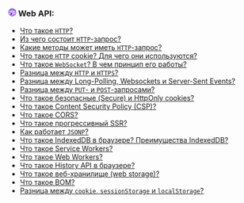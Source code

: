 <h3>
  <img src="../assets/WWW.png" width="16" height="16" />
  <span>Web API:</span>
</h3>

- [Что такое `HTTP`?](https://youtu.be/w-vUj0gHGgg?t=422)
- [Из чего состоит `HTTP`-запрос?](https://youtu.be/w-vUj0gHGgg?t=483)
- [Какие методы может иметь `HTTP`-запрос?](https://youtu.be/G4iYlbilozM?t=419)
- [Что такое `HTTP` cookie? Для чего они используются?](https://youtu.be/G4iYlbilozM?t=488)
- [Что такое `WebSocket`? В чем принцип его работы?](https://youtu.be/yvOXvZ8aEFo?t=237)
- [Разница между `HTTP` и `HTTPS`?](https://youtu.be/xZLxdts7ZW4?t=31)
- [Разница между Long-Polling, Websockets и Server-Sent Events?](https://youtu.be/xZLxdts7ZW4?t=98)
- [Разница между `PUT`- и `POST`-запросами?](https://youtu.be/ngyOYuTrUk8?t=29)
- [Что такое безопасные (Secure) и HttpOnly cookies?](https://youtu.be/ovV8GhIkzBE?t=158)
- [Что такое Content Security Policy (CSP)?](https://youtu.be/ovV8GhIkzBE?t=231)
- [Что такое CORS?](https://youtu.be/w-vUj0gHGgg?t=360)
- [Что такое прогрессивный SSR?](https://youtu.be/trriSYNrHw4?t=25)
- [Как работает `JSONP`?](https://youtu.be/trriSYNrHw4?t=178)
- [Что такое IndexedDB в браузере? Преимущества IndexedDB?](https://youtu.be/V-m0sQ-hW58?t=653)
- [Что такое Service Workers?](https://youtu.be/V-m0sQ-hW58?t=727)
- [Что такое Web Workers?](https://youtu.be/V-m0sQ-hW58?t=811)
- [Что такое History API в браузере?](https://youtu.be/XtQPrt8G0n8?t=352)
- [Что такое веб-хранилище (web storage)?](https://youtu.be/XtQPrt8G0n8?t=406)
- [Что такое BOM?](https://youtu.be/XtQPrt8G0n8?t=448)
- [Разница между `cookie`, `sessionStorage` и `localStorage`?](https://youtu.be/nvktMVFM0_M?t=604)
